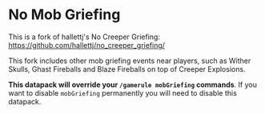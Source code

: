 # No Mob Griefing

This is a fork of hallettj's No Creeper Griefing: https://github.com/hallettj/no_creeper_griefing/

This fork includes other mob griefing events near players, such as Wither Skulls, Ghast Fireballs and Blaze Fireballs on top of Creeper Explosions.



**This datapack will override your `/gamerule mobGriefing` commands**. If you
want to disable `mobGriefing` permanently you will need to disable this
datapack.
